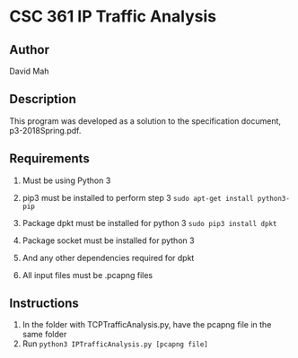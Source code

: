 CSC 361 IP Traffic Analysis
============================

## Author
David Mah

## Description
This program was developed as a solution to the specification document, p3-2018Spring.pdf.

## Requirements
1. Must be using Python 3
2. pip3 must be installed to perform step 3
    `sudo apt-get install python3-pip`

3. Package dpkt must be installed for python 3
    `sudo pip3 install dpkt`

4. Package socket must be installed for python 3
5. And any other dependencies required for dpkt
6. All input files must be .pcapng files

## Instructions
1. In the folder with TCPTrafficAnalysis.py, have the pcapng file in the same folder
2. Run
    `python3 IPTrafficAnalysis.py [pcapng file]`
